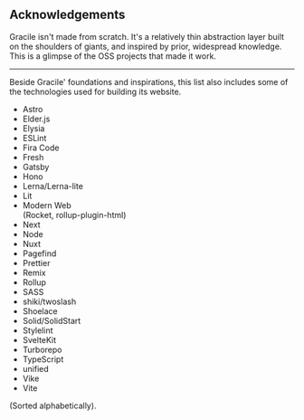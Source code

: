 ## <i-c o='ph:hands-praying-duotone'></i-c>Acknowledgements

Gracile isn't made from scratch. It's a relatively thin abstraction layer built on the shoulders of giants, and inspired by prior, widespread knowledge.  
This is a glimpse of the OSS projects that made it work.

---

Beside Gracile' foundations and inspirations, this list also includes some of
the technologies used for building its website.

- Astro
- Elder.js
- Elysia
- ESLint
- Fira Code
- Fresh
- Gatsby
- Hono
- Lerna/Lerna-lite
- Lit
- Modern Web  
  (Rocket, rollup-plugin-html)
- Next
- Node
- Nuxt
- Pagefind
- Prettier
- Remix
- Rollup
- SASS
- shiki/twoslash
- Shoelace
- Solid/SolidStart
- Stylelint
- SvelteKit
- Turborepo
- TypeScript
- unified
- Vike
- Vite

(Sorted alphabetically).
